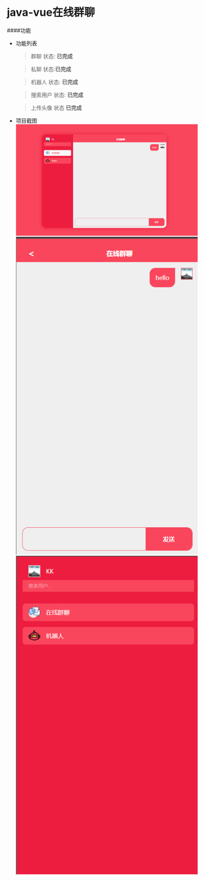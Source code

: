 # java-vue在线群聊

####功能

* 功能列表

    > 群聊 状态: **已完成**
     
    > 私聊 状态:**已完成**
    
    > 机器人 状态: **已完成**
    
    > 搜索用户 状态: **已完成**
       
    > 上传头像 状态 **已完成**                                                                                 
* 项目截图
        ![项目截图1](src/main/resources/static/dist/images/1.png)    
        ![项目截图2](src/main/resources/static/dist/images/2.png)    
        ![项目截图3](src/main/resources/static/dist/images/3.png)    
        
    